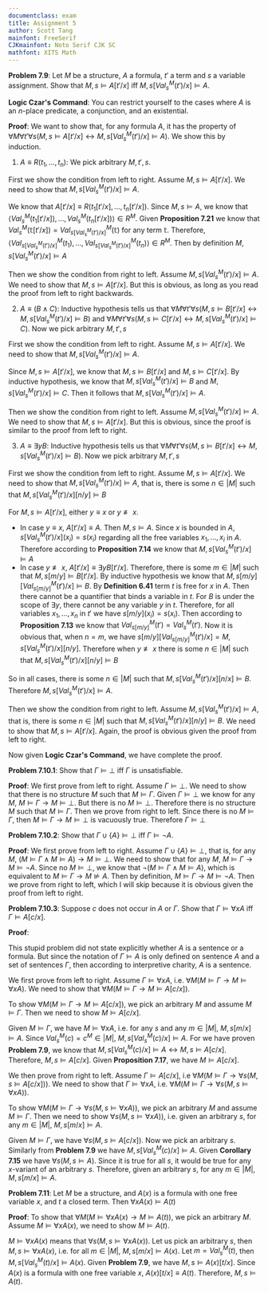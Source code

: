 ```yaml
---
documentclass: exam
title: Assignment 5
author: Scott Tang
mainfont: FreeSerif
CJKmainfont: Noto Serif CJK SC
mathfont: XITS Math
---
```


**Problem 7.9**: Let $M$ be a structure, $A$ a formula, $t'$ a term and $s$ a variable assignment. Show that $M,s \vDash A[t'/x]$ iff $M,s[Val_{s}^{M}(t')/x]\vDash A$.

**Logic Czar's Command**: You can restrict yourself to the cases where $A$ is an $n$-place predicate, a conjunction, and an existential.

**Proof**: We want to show that, for any formula $A$, it has the property of $\forall M \forall t' \forall s (M,s \vDash A[t'/x] \leftrightarrow M,s[Val_{s}^{M}(t')/x]\vDash A)$. We show this by induction.

1) $A \equiv R(t_{1},\dots,t_{n})$: We pick arbitrary $M,t',s$.

First we show the condition from left to right. Assume $M,s \vDash A[t'/x]$. We need to show that $M,s[Val_{s}^{M}(t')/x]\vDash A$. 

We know that $A[t'/x] \equiv R(t_{1}[t'/x],\dots,t_{n}[t'/x])$. Since $M,s \vDash A$, we know that $\langle Val^{M}_{s}(t_{1}[t'/x]),\dots,Val^{M}_{s}(t_{n}[t'/x]) \rangle \in R^{M}$. Given **Proposition 7.21** we know that $Val^{M}_{s}(\mathbb{t}[t'/x])=Val^{M}_{s[Val^{M}_{s}(t')/x]}(\mathbb{t})$ for any term $\mathbb{t}$. Therefore, $\langle Val^{M}_{s[Val_{s}^{M}(t')/x]}(t_{1}),\dots,Val^{M}_{s[Val_{s}^{M}(t')/x]}(t_{n}) \rangle \in R^{M}$. Then by definition $M,s[Val_{s}^{M}(t')/x]\vDash A$

Then we show the condition from right to left. Assume $M,s[Val_{s}^{M}(t')/x]\vDash A$. We need to show that $M,s \vDash A[t'/x]$. But this is obvious, as long as you read the proof from left to right backwards.

2) $A \equiv (B \land C)$: Inductive hypothesis tells us that $\forall M \forall t' \forall s (M,s \vDash B[t'/x] \leftrightarrow M,s[Val_{s}^{M}(t')/x]\vDash B)$ and $\forall M \forall t' \forall s (M,s \vDash C[t'/x] \leftrightarrow M,s[Val_{s}^{M}(t')/x]\vDash C)$. Now we pick arbitrary $M,t',s$ 

First we show the condition from left to right. Assume $M,s \vDash A[t'/x]$. We need to show that $M,s[Val_{s}^{M}(t')/x]\vDash A$.

Since $M,s \vDash A[t'/x]$, we know that $M,s \vDash B[t'/x]$ and $M,s \vDash C[t'/x]$. By inductive hypothesis, we know that $M,s[Val_{s}^{M}(t')/x]\vDash B$ and $M,s[Val_{s}^{M}(t')/x]\vDash C$. Then it follows that $M,s[Val_{s}^{M}(t')/x]\vDash A$.

Then we show the condition from right to left. Assume $M,s[Val_{s}^{M}(t')/x]\vDash A$. We need to show that $M,s \vDash A[t'/x]$. But this is obvious, since the proof is similar to the proof from left to right.

3) $A \equiv \exists y B$: Inductive hypothesis tells us that $\forall M \forall t' \forall s (M,s \vDash B[t'/x] \leftrightarrow M,s[Val_{s}^{M}(t')/x]\vDash B)$. Now we pick arbitrary $M,t',s$ 

First we show the condition from left to right. Assume $M,s \vDash A[t'/x]$. We need to show that $M,s[Val_{s}^{M}(t')/x]\vDash A$, that is, there is some $n \in |M|$ such that $M,s[Val_{s}^{M}(t')/x][n/y] \vDash B$

For $M,s \vDash A[t'/x]$, either $y \equiv x$ or $y \not\equiv x$. 

- In case $y \equiv x$, $A[t'/x] \equiv A$. Then $M,s \vDash A$. Since $x$ is bounded in $A$, $s[Val_{s}^{M}(t')/x](x_{i})=s(x_{i})$ regarding all the free variables $x_{1},\dots,x_{i}$ in $A$. Therefore according to **Proposition 7.14** we know that $M,s[Val_{s}^{M}(t')/x]\vDash A$
- In case $y \not\equiv x$, $A[t'/x] \equiv \exists y B[t'/x]$. Therefore, there is some $m \in |M|$ such that $M,s[m/y] \vDash B[t'/x]$. By inductive hypothesis we know that $M, s[m/y][Val^{M}_{s[m/y]}(t')/x] \vDash B$. By **Definition 6.41** term $t$ is free for $x$ in $A$. Then there cannot be a quantifier that binds a variable in $t$. For $B$ is under the scope of $\exists y$, there cannot be any variable $y$ in $t$. Therefore, for all variables $x_{1},\dots,x_{n}$ in $t'$ we have $s[m/y](x_{i})=s(x_{i})$. Then according to **Proposition 7.13** we know that  $Val^{M}_{s[m/y]}(t')=Val^{M}_{s}(t')$. Now it is obvious that, when $n=m$, we have $s[m/y][Val^{M}_{s[m/y]}(t')/x]=M,s[Val_{s}^{M}(t')/x][n/y]$. Therefore when $y \not\equiv x$ there is some $n \in |M|$ such that $M,s[Val_{s}^{M}(t')/x][n/y] \vDash B$

So in all cases, there is some $n \in |M|$ such that $M,s[Val_{s}^{M}(t')/x][n/x] \vDash B$. Therefore $M,s[Val_{s}^{M}(t')/x]\vDash A$.

Then we show the condition from right to left. Assume $M,s[Val_{s}^{M}(t')/x]\vDash A$, that is, there is some $n \in |M|$ such that $M,s[Val_{s}^{M}(t')/x][n/y] \vDash B$. We need to show that $M,s \vDash A[t'/x]$. Again, the proof is obvious given the proof from left to right.

Now given **Logic Czar's Command**, we have complete the proof.

**Problem 7.10.1**: Show that $\Gamma \vDash \bot$ iff $\Gamma$ is unsatisfiable.

**Proof**: We first prove from left to right. Assume $\Gamma \vDash \bot$. We need to show that there is no structure $M$ such that $M \vDash \Gamma$. Given $\Gamma \vDash \bot$ we know for any $M$,  $M \vDash \Gamma \rightarrow M \vDash \bot$. But there is no $M \vDash \bot$. Therefore there is no structure $M$ such that $M \vDash \Gamma$. Then we prove from right to left. Since there is no $M \vDash \Gamma$, then $M \vDash \Gamma \rightarrow M \vDash \bot$ is vacuously true. Therefore $\Gamma \vDash \bot$

**Problem 7.10.2**: Show that $\Gamma \cup \{A\} \vDash \bot$ iff $\Gamma \vDash \neg A$.

**Proof**: We first prove from left to right. Assume $\Gamma \cup \{A\} \vDash \bot$, that is, for any $M$, $(M \vDash \Gamma \land M \vDash A) \rightarrow M \vDash \bot$. We need to show that for any $M$, $M \vDash \Gamma \rightarrow M \vDash \neg A$. Since no $M \vDash \bot$, we know that $\neg (M \vDash \Gamma \land M \vDash A)$, which is equivalent to $M \vDash \Gamma \rightarrow M \nvDash A$. Then by definition, $M \vDash \Gamma \rightarrow M \vDash \neg A$. Then we prove from right to left, which I will skip because it is obvious given the proof from left to right.

**Problem 7.10.3**: Suppose $c$ does not occur in $A$ or $\Gamma$. Show that $\Gamma \vDash \forall x A$ iff $\Gamma \vDash A[c /x]$.

**Proof**: 

This stupid problem did not state explicitly whether $A$ is a sentence or a formula. But since the notation of $\Gamma \vDash A$ is only defined on sentence $A$ and a set of sentences $\Gamma$, then according to interpretive charity, $A$ is a sentence.

We first prove from left to right. Assume $\Gamma \vDash \forall x A$, i.e. $\forall M (M \vDash \Gamma \rightarrow M \vDash \forall x A)$. We need to show that $\forall M (M \vDash \Gamma \rightarrow M \vDash A[c/x])$. 

To show $\forall M (M \vDash \Gamma \rightarrow M \vDash A[c/x])$, we pick an arbitrary $M$ and assume $M \vDash \Gamma$. Then we need to show $M \vDash A[c/x]$. 

Given $M \vDash \Gamma$, we have $M \vDash \forall x A$, i.e. for any $s$ and any $m \in |M|$, $M,s[m/x] \vDash A$. Since $Val_s^{M}(c)=c^{M}\in |M|$, $M,s[Val_s^{M}(c)/x] \vDash A$. For we have proven **Problem 7.9**, we know that $M,s[Val_s^{M}(c)/x] \vDash A \leftrightarrow M,s \vDash A[c/x]$. Therefore, $M,s \vDash A[c/x]$. Given **Proposition 7.17**, we have $M \vDash A[c/x]$.

We then prove from right to left. Assume $\Gamma \vDash A[c/x]$, i.e $\forall M (M \vDash \Gamma \rightarrow \forall s (M,s \vDash A[c/x]))$. We need to show that $\Gamma \vDash \forall x A$, i.e. $\forall M (M \vDash \Gamma \rightarrow \forall s(M,s \vDash \forall x A))$. 

To show $\forall M (M \vDash \Gamma \rightarrow \forall s(M,s \vDash \forall x A))$, we pick an arbitrary $M$ and assume $M \vDash \Gamma$. Then we need to show $\forall s(M,s \vDash \forall x A))$, i.e. given an arbitrary $s$, for any $m \in |M|$, $M, s[m/x] \vDash A$.

Given $M \vDash \Gamma$, we have $\forall s(M,s \vDash A[c/x])$. Now we pick an arbitrary $s$. Similarly from **Problem 7.9** we have $M,s[Val_s^{M}(c)/x] \vDash A$. Given **Corollary 7.15** we have 
$\forall s (M,s \vDash A)$. Since it is true for all $s$, it would be true for any $x$-variant of an arbitrary $s$. Therefore, given an arbitrary $s$, for any $m \in |M|$, $M, s[m/x] \vDash A$.

**Problem 7.11**: Let $M$ be a structure, and $A(x)$ is a formula with one free variable $x$, and $t$ a closed term. Then $\forall x A(x) \vDash A(t)$

**Proof**: To show that $\forall M(M \vDash \forall x A(x) \rightarrow M \vDash A(t))$, we pick an arbitrary $M$. Assume $M \vDash \forall x A(x)$, we need to show $M \vDash A(t)$. 

$M \vDash \forall xA(x)$ means that $\forall s(M,s \vDash \forall x A(x))$. Let us pick an arbitrary $s$, then $M, s \vDash \forall x A(x)$, i.e. for all $m \in |M|$, $M, s[m/x] \vDash A(x)$. Let $m=Val^{M}_{s}(t)$, then $M, s[Val^{M}_{s}(t)/x] \vDash A(x)$. Given **Problem 7.9**, we have $M,s \vDash A(x)[t/x]$. Since $A(x)$ is a formula with one free variable $x$, $A(x)[t/x] \equiv A(t)$. Therefore, $M,s \vDash A(t)$.